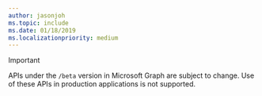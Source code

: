 ```yaml
---
author: jasonjoh
ms.topic: include
ms.date: 01/18/2019
ms.localizationpriority: medium
---
```


<!-- markdownlint-disable MD041-->

> [!IMPORTANT]
> APIs under the `/beta` version in Microsoft Graph are subject to change. Use of these APIs in production applications is not supported.
